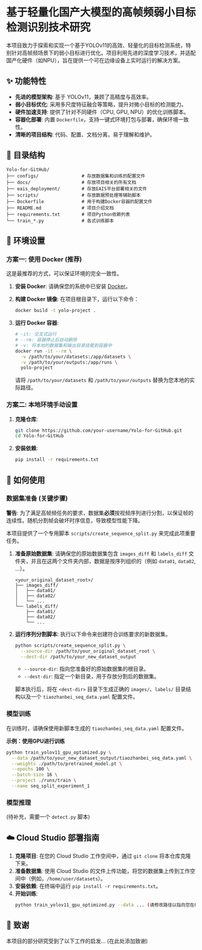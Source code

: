 # 基于轻量化国产大模型的高帧频弱小目标检测识别技术研究

本项目致力于探索和实现一个基于YOLOv11的高效、轻量化的目标检测系统，特别针对高帧频场景下的弱小目标进行优化。项目利用先进的深度学习技术，并适配国产化硬件（如NPU），旨在提供一个可在边缘设备上实时运行的解决方案。

## ✨ 功能特性

- **先进的模型架构**: 基于 YOLOv11，兼顾了高精度与高效率。
- **弱小目标优化**: 采用多尺度特征融合等策略，提升对微小目标的检测能力。
- **硬件加速支持**: 提供了针对不同硬件（CPU, GPU, NPU）的优化训练脚本。
- **容器化部署**: 内置 `Dockerfile`，支持一键式环境打包与部署，确保环境一致性。
- **清晰的项目结构**: 代码、配置、文档分离，易于理解和维护。

## 📂 目录结构

```
Yolo-for-GitHub/
├── configs/                # 存放数据集和训练的配置文件
├── docs/                   # 存放项目相关的所有文档
├── eais_deployment/        # 存放EAIS平台部署相关的文件
├── scripts/                # 存放数据预处理等辅助脚本
├── Dockerfile              # 用于构建Docker容器的配置文件
├── README.md               # 项目介绍文档
├── requirements.txt        # 项目Python依赖列表
└── train_*.py              # 各式训练脚本
```

## 🚀 环境设置

### 方案一: 使用 Docker (推荐)

这是最推荐的方式，可以保证环境的完全一致性。

1.  **安装 Docker**: 请确保您的系统中已安装 [Docker](https://www.docker.com/products/docker-desktop)。

2.  **构建 Docker 镜像**: 在项目根目录下，运行以下命令：
    ```bash
    docker build -t yolo-project .
    ```

3.  **运行 Docker 容器**:
    ```bash
    # -it: 交互式运行
    # --rm: 容器停止后自动删除
    # -v: 将本地的数据集和输出目录挂载到容器中
    docker run -it --rm \
      -v /path/to/your/datasets:/app/datasets \
      -v /path/to/your/outputs:/app/runs \
      yolo-project
    ```
    请将 `/path/to/your/datasets` 和 `/path/to/your/outputs` 替换为您本地的实际路径。

### 方案二: 本地环境手动设置

1.  **克隆仓库**:
    ```bash
    git clone https://github.com/your-username/Yolo-for-GitHub.git
    cd Yolo-for-GitHub
    ```

2.  **安装依赖**:
    ```bash
    pip install -r requirements.txt
    ```

## 📖 如何使用

### 数据集准备 (关键步骤)

**警告**: 为了满足高帧频任务的要求，数据集**必须**按视频序列进行分割，以保证帧的连续性。随机分割帧会破坏时序信息，导致模型性能下降。

本项目提供了一个专用脚本 `scripts/create_sequence_split.py` 来完成此项重要任务。

1.  **准备原始数据集**:
    请确保您的原始数据集包含 `images_diff` 和 `labels_diff` 文件夹，并且在这两个文件夹内部，数据是按序列组织的（例如 `data01`, `data02`, ...）。
    ```
    <your_original_dataset_root>/
    ├── images_diff/
    │   ├── data01/
    │   ├── data02/
    │   └── ...
    └── labels_diff/
        ├── data01/
        ├── data02/
        └── ...
    ```

2.  **运行序列分割脚本**:
    执行以下命令来创建符合训练要求的新数据集。
    ```bash
    python scripts/create_sequence_split.py \
      --source-dir /path/to/your_original_dataset_root \
      --dest-dir /path/to/your_new_dataset_output
    ```
    -   `--source-dir`: 指向您准备好的原始数据集的根目录。
    -   `--dest-dir`: 指定一个新目录，用于存放分割后的数据集。

    脚本执行后，将在 `<dest-dir>` 目录下生成正确的 `images/`、`labels/` 目录结构以及一个 `tiaozhanbei_seq_data.yaml` 配置文件。

### 模型训练

在训练时，请确保使用新脚本生成的 `tiaozhanbei_seq_data.yaml` 配置文件。

**示例：使用GPU进行训练**
```bash
python train_yolov11_gpu_optimized.py \
  --data /path/to/your_new_dataset_output/tiaozhanbei_seq_data.yaml \
  --weights ./path/to/pretrained_model.pt \
  --epochs 100 \
  --batch-size 16 \
  --project ./runs/train \
  --name seq_split_experiment_1
```

### 模型推理

(待补充，需要一个 `detect.py` 脚本)

## ☁️ Cloud Studio 部署指南

1.  **克隆项目**: 在您的 Cloud Studio 工作空间中，通过 `git clone` 将本仓库克隆下来。
2.  **准备数据集**: 使用 Cloud Studio 的文件上传功能，将您的数据集上传到工作空间中（例如，`/home/user/datasets`）。
3.  **安装依赖**: 在终端中运行 `pip install -r requirements.txt`。
4.  **开始训练**:
    ```bash
    python train_yolov11_gpu_optimized.py --data ... (请修改路径以指向您在Cloud Studio中的数据集)
    ```

## 🙏 致谢

本项目的部分研究受到了以下工作的启发... (在此处添加致谢) 